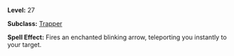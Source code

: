 <!-- TITLE: Spell: Blink Arrow -->
<!-- SUBTITLE:  -->

**Level:** 27

**Subclass:** [Trapper](trapper)

**Spell Effect:** Fires an enchanted blinking arrow, teleporting you instantly to your target.